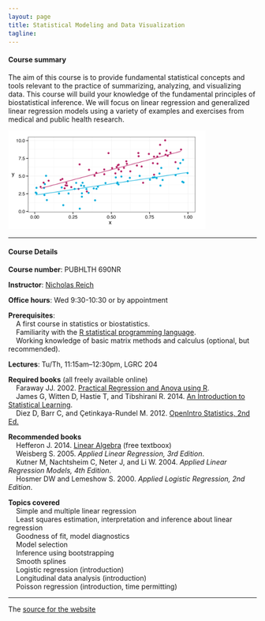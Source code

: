 ```yaml
---
layout: page
title: Statistical Modeling and Data Visualization
tagline: 
---
```



#### Course summary
The aim of this course is to provide fundamental statistical concepts and tools relevant to the practice of summarizing, analyzing, and visualizing data. This course will build your knowledge of the fundamental principles of biostatistical inference.  We will focus on linear regression and generalized linear regression models using a variety of examples and exercises from medical and public health research. 

<img src="assets/slide-includes/logo-interaction-image.jpg" width="400"/>


---

#### Course Details

**Course number**: PUBHLTH 690NR 

**Instructor**: [Nicholas Reich](http://people.umass.edu/nick)

**Office hours**: Wed 9:30-10:30 or by appointment

**Prerequisites**: <br> 
&nbsp; &nbsp; A first course in statistics or biostatistics.<br>
&nbsp; &nbsp; Familiarity with the [R statistical programming language](http://www.r-project.org). <br>
&nbsp; &nbsp; Working knowledge of basic matrix methods and calculus (optional, but recommended).

**Lectures**: Tu/Th, 11:15am&ndash;12:30pm, LGRC 204

**Required books** (all freely available online) <br>
&nbsp; &nbsp; Faraway JJ. 2002. [Practical Regression and Anova using R](http://cran.r-project.org/doc/contrib/Faraway-PRA.pdf). <br>
&nbsp; &nbsp; James G, Witten D, Hastie T, and Tibshirani R. 2014. [An Introduction to Statistical Learning](http://www-bcf.usc.edu/~gareth/ISL/). <br>
&nbsp; &nbsp; Diez D, Barr C, and &Ccedil;etinkaya-Rundel M. 2012. [OpenIntro Statistics, 2nd Ed.](http://www.openintro.org/stat/index.php)

**Recommended books** <br>
&nbsp; &nbsp; Hefferon J. 2014. [Linear Algebra](http://joshua.smcvt.edu/linearalgebra/) (free textboox) <br>
&nbsp; &nbsp; Weisberg S. 2005. *Applied Linear Regression, 3rd Edition*. <br>
&nbsp; &nbsp; Kutner M, Nachtsheim C, Neter J, and Li W. 2004. *Applied Linear Regression Models, 4th Edition*. <br>
&nbsp; &nbsp; Hosmer DW and Lemeshow S. 2000. *Applied Logistic Regression, 2nd Edition*.


**Topics covered**<br>
&nbsp; &nbsp; Simple and multiple linear regression <br>
&nbsp; &nbsp; Least squares estimation, interpretation and inference about linear regression <br>
&nbsp; &nbsp; Goodness of fit, model diagnostics<br>
&nbsp; &nbsp; Model selection<br>
&nbsp; &nbsp; Inference using bootstrapping<br>
&nbsp; &nbsp; Smooth splines<br>
&nbsp; &nbsp; Logistic regression (introduction)<br>
&nbsp; &nbsp; Longitudinal data analysis (introduction)<br>
&nbsp; &nbsp; Poisson regression (introduction, time permitting)<br>

---

The [source for the website](https://github.com/nickreich/stat-modeling-2015/tree/gh-pages) 